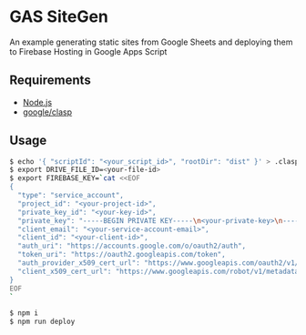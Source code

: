 # GAS SiteGen

An example generating static sites from Google Sheets and deploying them to Firebase Hosting in Google Apps Script

## Requirements
- [Node.js](https://nodejs.org/)
- [google/clasp](https://github.com/google/clasp)

## Usage
```sh
$ echo '{ "scriptId": "<your_script_id>", "rootDir": "dist" }' > .clasp.json
$ export DRIVE_FILE_ID=<your-file-id>
$ export FIREBASE_KEY=`cat <<EOF
{
  "type": "service_account",
  "project_id": "<your-project-id>",
  "private_key_id": "<your-key-id>",
  "private_key": "-----BEGIN PRIVATE KEY-----\n<your-private-key>\n-----END PRIVATE KEY-----\n",
  "client_email": "<your-service-account-email>",
  "client_id": "<your-client-id>",
  "auth_uri": "https://accounts.google.com/o/oauth2/auth",
  "token_uri": "https://oauth2.googleapis.com/token",
  "auth_provider_x509_cert_url": "https://www.googleapis.com/oauth2/v1/certs",
  "client_x509_cert_url": "https://www.googleapis.com/robot/v1/metadata/x509/[SERVICE-ACCOUNT-EMAIL]"
}
EOF
`

$ npm i
$ npm run deploy
```

